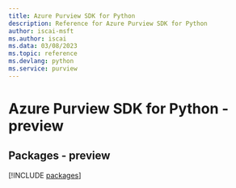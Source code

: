 ```yaml
---
title: Azure Purview SDK for Python
description: Reference for Azure Purview SDK for Python
author: iscai-msft
ms.author: iscai
ms.data: 03/08/2023
ms.topic: reference
ms.devlang: python
ms.service: purview
---
```

# Azure Purview SDK for Python - preview
## Packages - preview
[!INCLUDE [packages](purview-index.md)]